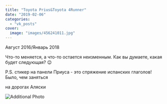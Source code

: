 ```yaml
---
title: "Toyota Prius&Toyota 4Runner"
date: "2019-02-06"
categories: 
  - "vk_posts"
cover:
  image: "images/456241011.jpg"
---
```


Август 2016/Январь 2018

Что-то меняется, а что-то остается неизменным. Как вы думаете, какая будет следующая? 😉

P.S. стикер на панели Приуса - это спряжение испанских глаголов! Было, чем заняться

<!--more--> на дорогах Аляски

![Additional Photo](https://vodpop.ru/wp-content/uploads/2023/07/456241012.jpg)
